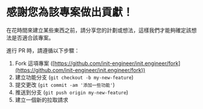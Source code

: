 感謝您為該專案做出貢獻！
================================================
在花時間來建立某些東西之前，請分享您的計劃或想法，這樣我們才能夠確定該想法是否適合該專案。

進行 PR 時，請遵循以下步驟：

1. Fork 這項專案 ([https://github.com/init-engineer/init.engineer/fork](https://github.com/init-engineer/init.engineer/fork))
2. 建立功能分支 (`git checkout -b my-new-feature`)
3. 提交更改 (`git commit -am '添加一些功能'`)
4. 推送到分支 (`git push origin my-new-feature`)
5. 建立一個新的拉取請求
